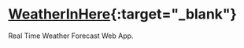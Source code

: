 # [WeatherInHere](https://weatherinhere.cyclic.app/){:target="_blank"}
Real Time Weather Forecast Web App.
